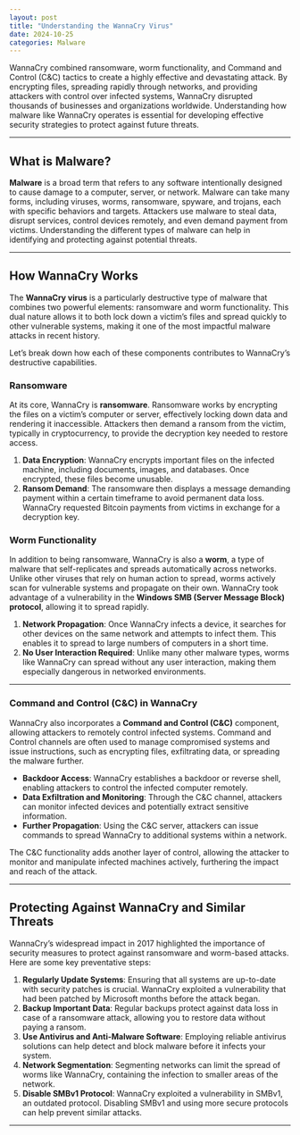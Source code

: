 ```yaml
---
layout: post
title: "Understanding the WannaCry Virus"
date: 2024-10-25
categories: Malware
---
```


WannaCry combined ransomware, worm functionality, and Command and Control (C&C) tactics to create a highly effective and devastating attack. By encrypting files, spreading rapidly through networks, and providing attackers with control over infected systems, WannaCry disrupted thousands of businesses and organizations worldwide. Understanding how malware like WannaCry operates is essential for developing effective security strategies to protect against future threats.

---

## What is Malware?

**Malware** is a broad term that refers to any software intentionally designed to cause damage to a computer, server, or network. Malware can take many forms, including viruses, worms, ransomware, spyware, and trojans, each with specific behaviors and targets. Attackers use malware to steal data, disrupt services, control devices remotely, and even demand payment from victims. Understanding the different types of malware can help in identifying and protecting against potential threats.

---

## How WannaCry Works

The **WannaCry virus** is a particularly destructive type of malware that combines two powerful elements: ransomware and worm functionality. This dual nature allows it to both lock down a victim’s files and spread quickly to other vulnerable systems, making it one of the most impactful malware attacks in recent history.

Let’s break down how each of these components contributes to WannaCry’s destructive capabilities.

### Ransomware

At its core, WannaCry is **ransomware**. Ransomware works by encrypting the files on a victim’s computer or server, effectively locking down data and rendering it inaccessible. Attackers then demand a ransom from the victim, typically in cryptocurrency, to provide the decryption key needed to restore access.

1. **Data Encryption**: WannaCry encrypts important files on the infected machine, including documents, images, and databases. Once encrypted, these files become unusable.
2. **Ransom Demand**: The ransomware then displays a message demanding payment within a certain timeframe to avoid permanent data loss. WannaCry requested Bitcoin payments from victims in exchange for a decryption key.

### Worm Functionality

In addition to being ransomware, WannaCry is also a **worm**, a type of malware that self-replicates and spreads automatically across networks. Unlike other viruses that rely on human action to spread, worms actively scan for vulnerable systems and propagate on their own. WannaCry took advantage of a vulnerability in the **Windows SMB (Server Message Block) protocol**, allowing it to spread rapidly.

1. **Network Propagation**: Once WannaCry infects a device, it searches for other devices on the same network and attempts to infect them. This enables it to spread to large numbers of computers in a short time.
2. **No User Interaction Required**: Unlike many other malware types, worms like WannaCry can spread without any user interaction, making them especially dangerous in networked environments.

---

### Command and Control (C&C) in WannaCry

WannaCry also incorporates a **Command and Control (C&C)** component, allowing attackers to remotely control infected systems. Command and Control channels are often used to manage compromised systems and issue instructions, such as encrypting files, exfiltrating data, or spreading the malware further.

- **Backdoor Access**: WannaCry establishes a backdoor or reverse shell, enabling attackers to control the infected computer remotely.
- **Data Exfiltration and Monitoring**: Through the C&C channel, attackers can monitor infected devices and potentially extract sensitive information.
- **Further Propagation**: Using the C&C server, attackers can issue commands to spread WannaCry to additional systems within a network.

The C&C functionality adds another layer of control, allowing the attacker to monitor and manipulate infected machines actively, furthering the impact and reach of the attack.

---

## Protecting Against WannaCry and Similar Threats

WannaCry’s widespread impact in 2017 highlighted the importance of security measures to protect against ransomware and worm-based attacks. Here are some key preventative steps:

1. **Regularly Update Systems**: Ensuring that all systems are up-to-date with security patches is crucial. WannaCry exploited a vulnerability that had been patched by Microsoft months before the attack began.
2. **Backup Important Data**: Regular backups protect against data loss in case of a ransomware attack, allowing you to restore data without paying a ransom.
3. **Use Antivirus and Anti-Malware Software**: Employing reliable antivirus solutions can help detect and block malware before it infects your system.
4. **Network Segmentation**: Segmenting networks can limit the spread of worms like WannaCry, containing the infection to smaller areas of the network.
5. **Disable SMBv1 Protocol**: WannaCry exploited a vulnerability in SMBv1, an outdated protocol. Disabling SMBv1 and using more secure protocols can help prevent similar attacks.

---

